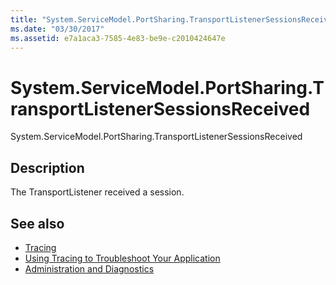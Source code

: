 ```yaml
---
title: "System.ServiceModel.PortSharing.TransportListenerSessionsReceived"
ms.date: "03/30/2017"
ms.assetid: e7a1aca3-7585-4e83-be9e-c2010424647e
---
```

# System.ServiceModel.PortSharing.TransportListenerSessionsReceived
System.ServiceModel.PortSharing.TransportListenerSessionsReceived  
  
## Description  
 The TransportListener received a session.  
  
## See also

- [Tracing](index.md)
- [Using Tracing to Troubleshoot Your Application](using-tracing-to-troubleshoot-your-application.md)
- [Administration and Diagnostics](../index.md)

